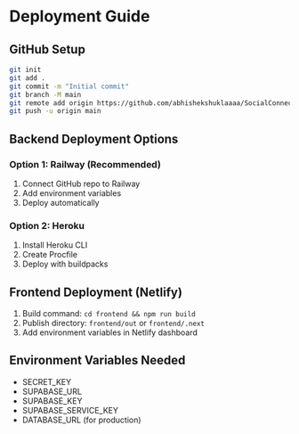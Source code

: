 # Deployment Guide

## GitHub Setup
```bash
git init
git add .
git commit -m "Initial commit"
git branch -M main
git remote add origin https://github.com/abhishekshuklaaaa/SocialConnect.git
git push -u origin main
```

## Backend Deployment Options

### Option 1: Railway (Recommended)
1. Connect GitHub repo to Railway
2. Add environment variables
3. Deploy automatically

### Option 2: Heroku
1. Install Heroku CLI
2. Create Procfile
3. Deploy with buildpacks

## Frontend Deployment (Netlify)
1. Build command: `cd frontend && npm run build`
2. Publish directory: `frontend/out` or `frontend/.next`
3. Add environment variables in Netlify dashboard

## Environment Variables Needed
- SECRET_KEY
- SUPABASE_URL  
- SUPABASE_KEY
- SUPABASE_SERVICE_KEY
- DATABASE_URL (for production)